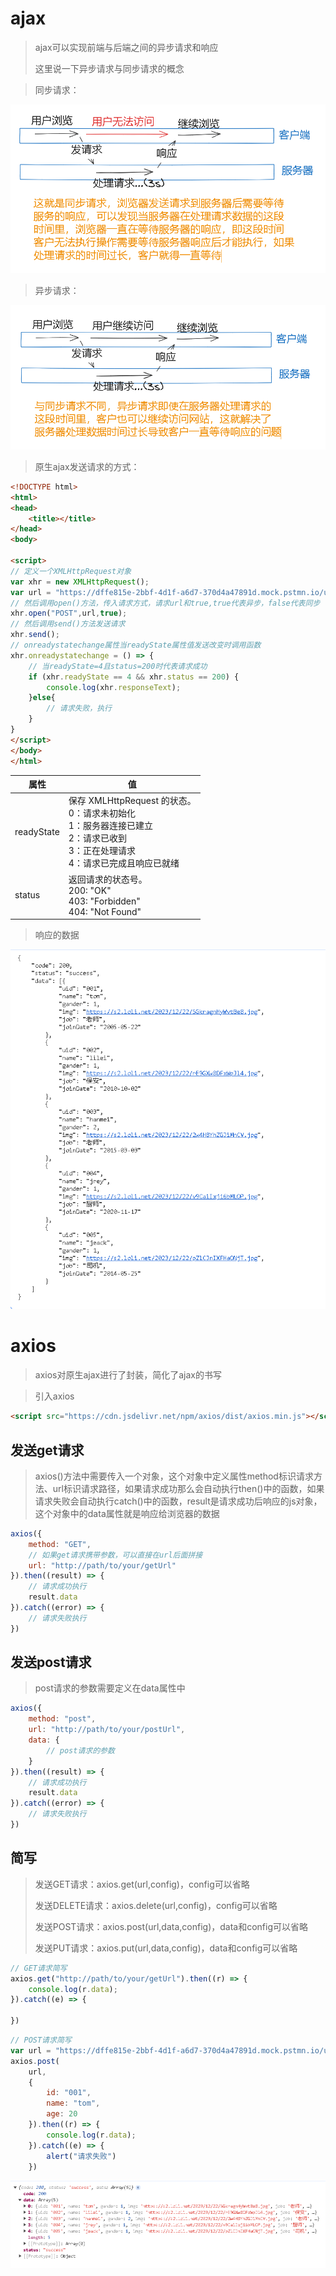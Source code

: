 # ajax

> ajax可以实现前端与后端之间的异步请求和响应
>
> 这里说一下异步请求与同步请求的概念

> 同步请求：

![image-20231225221040119](assets/image-20231225221040119.png)

> 异步请求：

![image-20231225221322816](assets/image-20231225221322816.png)

> 原生ajax发送请求的方式：

```html
<!DOCTYPE html>
<html>
<head>
	<title></title>
</head>
<body>

<script>
// 定义一个XMLHttpRequest对象
var xhr = new XMLHttpRequest();
var url = "https://dffe815e-2bbf-4d1f-a6d7-370d4a47891d.mock.pstmn.io/user";
// 然后调用open()方法，传入请求方式，请求url和true,true代表异步，false代表同步
xhr.open("POST",url,true);
// 然后调用send()方法发送请求
xhr.send();
// onreadystatechange属性当readyState属性值发送改变时调用函数
xhr.onreadystatechange = () => {
    // 当readyState=4且status=200时代表请求成功
	if (xhr.readyState == 4 && xhr.status == 200) {
		console.log(xhr.responseText);
	}else{
		// 请求失败，执行
	}
}
</script>
</body>
</html>
```

| 属性       | 值                                                           |
| ---------- | ------------------------------------------------------------ |
| readyState | 保存 XMLHttpRequest 的状态。<br />0：请求未初始化 <br />1：服务器连接已建立 <br />2：请求已收到 <br />3：正在处理请求 <br />4：请求已完成且响应已就绪 |
| status     | 返回请求的状态号。  <br />200: "OK" <br />403: "Forbidden" <br />404: "Not Found" |

> 响应的数据

![image-20231225224439765](assets/image-20231225224439765.png)



# axios

> axios对原生ajax进行了封装，简化了ajax的书写

> 引入axios

```html
<script src="https://cdn.jsdelivr.net/npm/axios/dist/axios.min.js"></script>
```



## 发送get请求

> axios()方法中需要传入一个对象，这个对象中定义属性method标识请求方法、url标识请求路径，如果请求成功那么会自动执行then()中的函数，如果请求失败会自动执行catch()中的函数，result是请求成功后响应的js对象，这个对象中的data属性就是响应给浏览器的数据

```js
axios({
    method: "GET",
    // 如果get请求携带参数，可以直接在url后面拼接
    url: "http://path/to/your/getUrl"
}).then((result) => {
    // 请求成功执行
    result.data
}).catch((error) => {
    // 请求失败执行
})
```



## 发送post请求

> post请求的参数需要定义在data属性中

```js
axios({
    method: "post",
    url: "http://path/to/your/postUrl",
    data: {
        // post请求的参数
    }
}).then((result) => {
    // 请求成功执行
    result.data
}).catch((error) => {
    // 请求失败执行
})
```



## 简写

> 发送GET请求：axios.get(url,config)，config可以省略
>
> 发送DELETE请求：axios.delete(url,config)，config可以省略
>
> 发送POST请求：axios.post(url,data,config)，data和config可以省略
>
> 发送PUT请求：axios.put(url,data,config)，data和config可以省略

```js
// GET请求简写
axios.get("http://path/to/your/getUrl").then((r) => {
    console.log(r.data);
}).catch((e) => {
	
})
```

```js
// POST请求简写
var url = "https://dffe815e-2bbf-4d1f-a6d7-370d4a47891d.mock.pstmn.io/user"
axios.post(
    url,
	{
		id: "001",
		name: "tom",
		age: 20
	}).then((r) => {
		console.log(r.data);
	}).catch((e) => {
		alert("请求失败")
	})
```

![image-20231226212834072](assets/image-20231226212834072.png)
